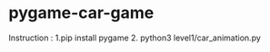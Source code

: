 # pygame-car-game
Instruction :
            1.pip install pygame
            2. python3 level1/car_animation.py
            
